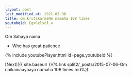 ```yaml
---
layout: post
last_modified_at: 2021-03-30
title: om krutakarmaNe namaha 108 times
youtubeId: EgxRzlsdf_4
---
```

 
 
Om Sahaya nama 
 
 -  Who has great patience 
 
  
 
  
 
 
 
 
 
 


{% include youtubePlayer.html id=page.youtubeId %}
 
[Next]({{ site.baseurl }}{% link  split2/_posts/2015-07-06-Om naikamaayaaya namaha 108 times.md%})
 
